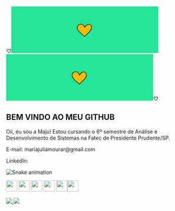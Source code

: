 ♡<img src="https://github.com/MariaJuliaMouraR/MariaJuliaMouraR/blob/main/images.png?raw=true" /><img src="https://github.com/MariaJuliaMouraR/MariaJuliaMouraR/blob/main/images.png?raw=true" />♡

## BEM VINDO AO MEU GITHUB
<P> Oii, eu sou a Maju! Estou cursando o 6º semestre de Análise e Desenvolvimento de Sistemas na Fatec de Presidente Prudente/SP.  </P>
<p>E-mail: mariajuliamourar@gmail.com</p>
<p>LinkedIn: </p>

![Snake animation](https://github.com/MariaJuliaMouraR/MariaJuliaMouraR/blob/output/github-contribution-grid-snake.svg)

<img src="https://cdn.jsdelivr.net/gh/devicons/devicon@latest/icons/javascript/javascript-original.svg" width="30" height="30"/> <img src="https://cdn.jsdelivr.net/gh/devicons/devicon@latest/icons/react/react-original.svg" width="30" height="30"/>
<img src="https://cdn.jsdelivr.net/gh/devicons/devicon@latest/icons/csharp/csharp-original.svg" width="30" height="30" />
<img src="https://cdn.jsdelivr.net/gh/devicons/devicon@latest/icons/python/python-original.svg" width="30" height="30" />
<img src="https://cdn.jsdelivr.net/gh/devicons/devicon@latest/icons/css3/css3-original-wordmark.svg" width="30" height="30"/><img src="https://cdn.jsdelivr.net/gh/devicons/devicon@latest/icons/html5/html5-original-wordmark.svg" width="30" height="30"/>


<div>
<a href="https://github.com/MariaJuliaMouraR">
<img height="180em" src="https://github-readme-stats.vercel.app/api/top-langs/?username=MariaJuliaMouraR&layout=compact&langs_count=7&theme=dracula"/>
<img height="180em" src="https://github-readme-stats.vercel.app/api?username=MariaJuliaMouraR&show_icons=true&theme=dracula&include_all_commits=true&count_private=true"/>
</div>
          

